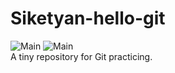 # Siketyan-hello-git
![Main](https://github.com/nittc-engineering-exp-2020/Siketyan-hello-git/workflows/Main/badge.svg)
![Main](https://github.com/nittc-engineering-exp-2020/Siketyan-hello-git/workflows/Docker/badge.svg)  
A tiny repository for Git practicing.
